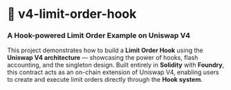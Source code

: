 # 🦄 v4-limit-order-hook

### A Hook-powered Limit Order Example on Uniswap V4

This project demonstrates how to build a **Limit Order Hook** using the **Uniswap V4 architecture** — showcasing the power of hooks, flash accounting, and the singleton design.
Built entirely in **Solidity** with **Foundry**, this contract acts as an on-chain extension of Uniswap V4, enabling users to create and execute limit orders directly through the **Hook system**.
